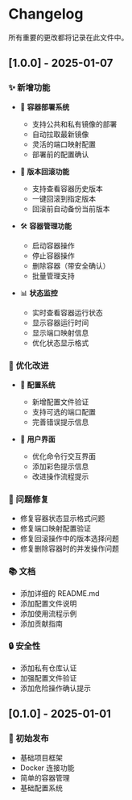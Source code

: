 # Changelog

所有重要的更改都将记录在此文件中。

## [1.0.0] - 2025-01-07

### ✨ 新增功能

- 🚀 **容器部署系统**
  - 支持公共和私有镜像的部署
  - 自动拉取最新镜像
  - 灵活的端口映射配置
  - 部署前的配置确认

- 🔄 **版本回滚功能**
  - 支持查看容器历史版本
  - 一键回滚到指定版本
  - 回滚前自动备份当前版本

- 🛠️ **容器管理功能**
  - 启动容器操作
  - 停止容器操作
  - 删除容器（带安全确认）
  - 批量管理支持

- 📊 **状态监控**
  - 实时查看容器运行状态
  - 显示容器运行时间
  - 显示端口映射信息
  - 优化状态显示格式

### 🔧 优化改进

- 📝 **配置系统**
  - 新增配置文件验证
  - 支持可选的端口配置
  - 完善错误提示信息

- 🎨 **用户界面**
  - 优化命令行交互界面
  - 添加彩色提示信息
  - 改进操作流程提示

### 🐛 问题修复

- 修复容器状态显示格式问题
- 修复端口映射配置验证
- 修复回滚操作中的版本选择问题
- 修复删除容器时的并发操作问题

### 📚 文档

- 添加详细的 README.md
- 添加配置文件说明
- 添加使用流程示例
- 添加贡献指南

### 🔒 安全性

- 添加私有仓库认证
- 加强配置文件验证
- 添加危险操作确认提示

## [0.1.0] - 2025-01-01

### 🎉 初始发布

- 基础项目框架
- Docker 连接功能
- 简单的容器管理
- 基础配置系统

